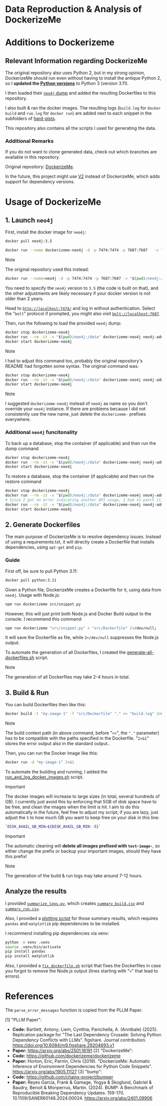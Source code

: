 Data Reproduction & Analysis of DockerizeMe
===

# Additions to Dockerizeme

## Relevant Information regarding DockerizeMe
The original repository also uses Python 2, but in my strong opinion, DockerizeMe should run even without having to install the antique Python 2, so I **updated the [Python versions](src/languages/python/)** to Python 3 (version 3.11).

I then loaded their [`neo4j` dump](neo4j/neo4j.dump) and added the resulting Dockerfiles to this repository.

I also built & ran the docker images. The resulting logs (`build.log` for `docker build` and `run.log` for `docker run`) are added next to each snippet in the subfolders of [hard-gists](hard-gists/).

This repository also contains all the scripts I used for generating the data.

### Additional Remarks
If you do not want to clone generated data, check out which branches are available in this repository.

Original repository: [DockerizeMe](https://github.com/dockerizeme/dockerizeme/releases).

In the future, this project might use [V2](https://github.com/v2-project/v2) instead of DockerizeMe, which adds support for dependency versions.

# Usage of DockerizeMe
## 1. Launch `neo4j`

First, install the docker image for `neo4j`:
```bash
docker pull neo4j:3.5
```

```bash
docker run --name dockerizeme-neo4j -d -p 7474:7474 -p 7687:7687   -v "$(pwd)/neo4j:/data" --env="NEO4J_AUTH=none" neo4j:3.5
```

> [!NOTE]
> The original repository used this instead:
> ```bash
> docker run --name=neo4j -d -p 7474:7474 -p 7687:7687 -v "$(pwd)/neo4j:/data" --env="NEO4J_AUTH=none" --restart-always neo4j
> ```
> You need to specify the `neo4j` version to `3.5` (the code is built on that), and the other adjustments are likely necessary if your docker version is not older than 2 years.

Head to [`http://localhost:7474/`](http://localhost:7474/) and log in without authentication. Select the "`bolt`" protocol if prompted, you might also visit [`bolt://localhost:7687`](bolt://localhost:7687).

Then, run the following to load the provided `neo4j` dump:
```bash
docker stop dockerizeme-neo4j
docker run --rm -it -v "$(pwd)/neo4j:/data" dockerizeme-neo4j neo4j-admin database load --overwrite-destination --from-path=/data dockerizeme-neo4j
docker start dockerizeme-neo4j
```

> [!NOTE]
> I had to adjust this command too, probably the original repository's README had forgotten some syntax. The original command was:
> ```bash
> docker stop dockerizeme-neo4j
> docker run --rm -it -v "$(pwd)/neo4j:/data" dockerizeme-neo4j neo4j-admin load --force --from=/data/<filename>
> docker start dockerizeme-neo4j
> ```

> [!NOTE]
> I suggested `dockerizeme-neo4j` instead of `neo4j` as name so you don't override your `neo4j` instance. If there are problems because I did not consistently use the new name, just delete the `dockerizeme-` prefixes everywhere.


### Additional `neo4j` funcitonality
To back up a database, stop the container (if applicable) and then run the dump command
```bash
docker stop dockerizeme-neo4j
docker run --rm -it -v "$(pwd)/neo4j:/data" dockerizeme-neo4j neo4j-admin dump --to=/data/<filename>
docker start dockerizeme-neo4j
```

To restore a database, stop the container (if applicable) and then run the restore command

```bash
docker stop dockerizeme-neo4j
docker run --rm -it -v "$(pwd)/neo4j:/data" dockerizeme-neo4j neo4j-admin load --force --from=/data/<filename>
# Since I got an error indicating another API usage, I had to patch it, inserting "database" and changing to "from-path":
docker run --rm -it -v "$(pwd)/neo4j:/data" dockerizeme-neo4j neo4j-admin database load --overwrite-destination --from-path=/data dockerizeme-neo4j
docker start dockerizeme-neo4j
```

## 2. Generate Dockerfiles
The main purpose of DockerizeMe is to resolve dependency issues. Instead of using a requirements.txt, it will directly create a Dockerfile that installs dependencies, using `apt-get` and `pip`.

### Guide
First off, be sure to pull Python 3.11:
```bash
docker pull python:3.11
```

Given a Python file, DockerizeMe creates a Dockerfile for it, using data from `neo4j`. Usage with Node.js:

```bash
npm run dockerizeme src/snippet.py
```

However, this will just print both Node.js and Docker Build output to the console. I recommend this command:

```bash
npm run dockerizeme "src/snippet.py" > "src/Dockerfile" 2>/dev/null;
```

It will save the Dockerfile as file, while `2>/dev/null` suppresses the Node.js output.

To automate the generation of all Dockerfiles, I created the [generate-all-dockerfiles.sh](generate-all-dockerfiles.sh) script.
> [!NOTE]
> The generation of all Dockerfiles may take 2-4 hours in total.

## 3. Build & Run
You can build Dockerfiles then like this:
```bash
docker build -t "my-image-1" -f "src/Dockerfile" "." >> "build.log" 2>&1;
```
> [!NOTE]
> The build context path (in above command, before "`>>`", the `"."` parameter) has to be compatible with the paths specified in the Dockerfile. 
> "`2>&1`" stores the error output also in the standard output..

Then, you can run the Docker Image like this:
```bash
docker run -d "my-image-1" 2>&1
```

To automate the building and running, I added the [run_and_log_docker_images.sh](./run_and_log_docker_images.sh) script. 
> [!IMPORTANT]
> The docker images will increase to large sizes (in total, several hundreds of GB). I currently just avoid this by enforcing that 5GB of disk space have to be free, and clean the images when the limit is hit. I aim to do this automatically in the future, feel free to adjust my script; if you are lazy, just adjust the `5` to how much GB you want to keep free on your disk in this line:
> ```bash
> `DISK_AVAIL_GB_MIN=${DISK_AVAIL_GB_MIN:-5}`
> ```

> [!IMPORTANT]
> The automatic cleaning will **delete all images prefixed with `test-image-`**, so either change the prefix or backup your important images, should they have this prefix!

> [!NOTE]
> The generation of the build & run logs may take around 7-12 hours.

## Analyze the results
I provided [`summarize_logs.py`](./summarize_logs.py), which creates [`summary_build.csv`](./hard-gists/summary_build.csv) and [`summary_run.csv`](./hard-gists/summary_run.csv).

Also, I provided a [plotting script](./plot_summary.py) for those summary results, which requires `pandas` and `matplotlib` pip dependencies to be installed.

I recommend installing pip dependencies via venv:
```bash
python -m venv .venv
source .venv/bin/activate
pip install pandas
pip install matplotlib
```

Also, I provided a [`fix_dockerfile.sh`](./fix_dockerfile.sh) script that fixes the Dockerfiles in case you forgot to remove the Node.js output (lines starting with "`>`" that lead to errors).

# References
The `parse_error_messages` function is copied from the PLLM Paper.

[1] "PLLM Paper": 
- **Code:** Bartlett, Antony; Liem, Cynthia; Panichella, A. (Annibale) (2025). Replication package for "The Last Dependency Crusade: Solving Python Dependency Conflicts with LLMs". figshare. Journal contribution. https://doi.org/10.6084/m9.figshare.29204693.v1
- **Paper:** https://arxiv.org/abs/2501.16191
[2] "DockerizeMe":
- **Code:** https://github.com/dockerizeme/dockerizeme
- **Paper:** Horton, Eric; Parnin, Chris (2019). "DockerizeMe: Automatic Inference of Environment Dependencies for Python Code Snippets". https://arxiv.org/abs/1905.11127
[3] "bump":
- **Code:** https://github.com/chains-project/bumper
- **Paper:** Reyes Garcia, Frank & Gamage, Yogya & Skoglund, Gabriel & Baudry, Benoit & Monperrus, Martin. (2024). BUMP: A Benchmark of Reproducible Breaking Dependency Updates. 159-170. 10.1109/SANER60148.2024.00024. https://arxiv.org/abs/2401.09906
